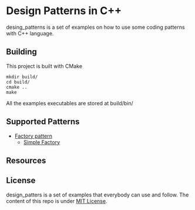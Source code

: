 # Design Patterns in C++
desing_patterns is a set of examples on how to use some coding patterns with C++ language. 

## Building
This project is built with CMake 

```shell
mkdir build/
cd build/
cmake ..
make
```
All the examples executables are stored at build/bin/

## Supported Patterns

* [Factory pattern](Factory)
  - [Simple Factory](Factory/SimpleFactory)

## Resources

## License
design_patters is a set of examples that everybody can use and follow. The content of this repo is under [MIT License](https://choosealicense.com/licenses/mit/).